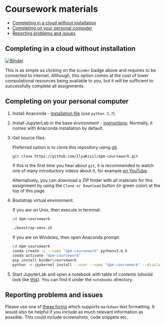 # Coursework materials

<!--ts-->
   
* [Completing in a cloud without installation](#completing-in-a-cloud-without-installation)
* [Completing on your personal computer](#completing-on-your-personal-computer)
* [Reporting problems and issues](#reporting-problems-and-issues)

<!-- Added by: Ilya Kisil, at: 2019-02-19T18:19+00:00 -->

<!--te-->


## Completing in a cloud without installation 
[![Binder](https://mybinder.org/badge_logo.svg)](https://mybinder.org/v2/gh/IlyaKisil/dpm-coursework/master?urlpath=lab/tree/notebooks/0_Table_of_contents.ipynb)

This is as simple as clicking on the `binder` badge above and requires to be connected to internet. Although, this option comes at the cost of lower computational resources being available to you, but it will be sufficient to successfully complete all assignments.

## Completing on your personal computer
 
1.  Install Anaconda - [installation file](https://www.anaconda.com/download/) (use `python 3.7`).

2.  Install JupyterLab in the base environment - [instructions](https://github.com/jupyterlab/jupyterlab#installation). Normally, it comes with Anaconda installation by default.

3.  Get source files.

    Preferred option is to clone this repository using [git](https://git-scm.com/downloads).
    ```bash
    git clone https://github.com/IlyaKisil/dpm-coursework.git
    ```
    If this is the first time you hear about `git`, it is recommended to watch one of many introductory videos about it, for example [on YouTube](https://www.youtube.com/results?search_query=git+basics).
    
    Alternatively, you can download a ZIP folder with all materials for this assignment by using the `Clone or Download` button (in green color) at the top of this page. 
    
4.  Bootstrap virtual environment. 
    
    If you are on Unix, then execute in terminal:
    ```bash
    cd dpm-coursework

    ./boostrap-venv.sh
    ```
    
    If you are on Windows, then open Anaconda prompt:
    ```bash
    cd dpm-coursework
    conda create -y --name "dpm-coursework" python=3.6.5
    conda activate "dpm-coursework"
    pip install binder\coursework
    python -m ipykernel install --user --name "dpm-coursework" --display-name "dpm-coursework"    
    ```
    
5.  Start JupyterLab and open a notebook with table of contents (should look like [this](https://github.com/IlyaKisil/dpm-coursework/blob/master/notebooks/0_Table_of_contents.ipynb)). You can find it under the `notebooks` directory. 

## Reporting problems and issues

Please use one of [these forms](https://github.com/IlyaKisil/dpm-coursework/issues/new/choose) which supports `markdown` text formatting. It would also be helpful if you include as much relevant information as possible. This could include screenshots, code snippets etc.
